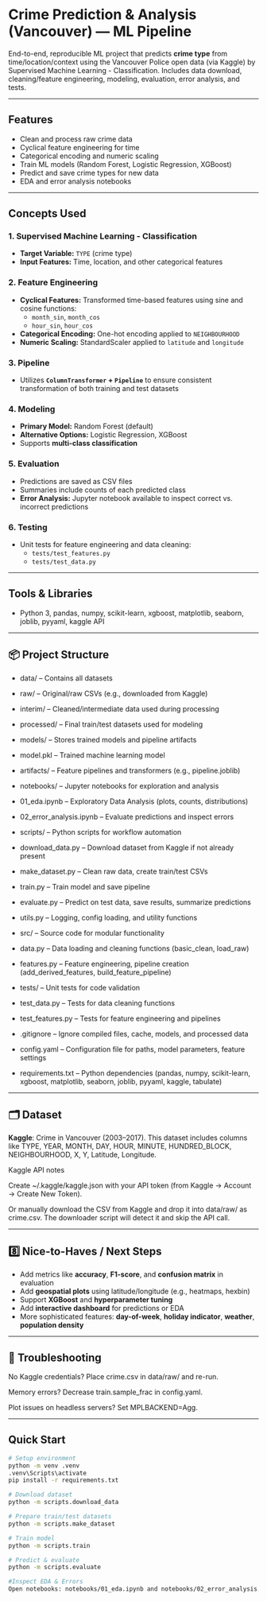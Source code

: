 # Crime Prediction & Analysis (Vancouver) — ML Pipeline

End-to-end, reproducible ML project that predicts **crime type** from time/location/context using the Vancouver Police open data (via Kaggle) by Supervised Machine Learning - Classification. 
Includes data download, cleaning/feature engineering, modeling, evaluation, error analysis, and tests.

---

## Features
- Clean and process raw crime data
- Cyclical feature engineering for time
- Categorical encoding and numeric scaling
- Train ML models (Random Forest, Logistic Regression, XGBoost)
- Predict and save crime types for new data
- EDA and error analysis notebooks

---

## Concepts Used

### 1. Supervised Machine Learning - Classification
- **Target Variable:** `TYPE` (crime type)  
- **Input Features:** Time, location, and other categorical features  

### 2. Feature Engineering
- **Cyclical Features:** Transformed time-based features using sine and cosine functions:  
  - `month_sin`, `month_cos`  
  - `hour_sin`, `hour_cos`  
- **Categorical Encoding:** One-hot encoding applied to `NEIGHBOURHOOD`  
- **Numeric Scaling:** StandardScaler applied to `latitude` and `longitude`  

### 3. Pipeline
- Utilizes **`ColumnTransformer` + `Pipeline`** to ensure consistent transformation of both training and test datasets  

### 4. Modeling
- **Primary Model:** Random Forest (default)  
- **Alternative Options:** Logistic Regression, XGBoost  
- Supports **multi-class classification**  

### 5. Evaluation
- Predictions are saved as CSV files  
- Summaries include counts of each predicted class  
- **Error Analysis:** Jupyter notebook available to inspect correct vs. incorrect predictions  

### 6. Testing
- Unit tests for feature engineering and data cleaning:  
  - `tests/test_features.py`  
  - `tests/test_data.py`

---

## Tools & Libraries
- Python 3, pandas, numpy, scikit-learn, xgboost, matplotlib, seaborn, joblib, pyyaml, kaggle API

---

## 📦 Project Structure

- data/ – Contains all datasets
- raw/ – Original/raw CSVs (e.g., downloaded from Kaggle)
- interim/ – Cleaned/intermediate data used during processing
- processed/ – Final train/test datasets used for modeling

- models/ – Stores trained models and pipeline artifacts
- model.pkl – Trained machine learning model

- artifacts/ – Feature pipelines and transformers (e.g., pipeline.joblib)

- notebooks/ – Jupyter notebooks for exploration and analysis
- 01_eda.ipynb – Exploratory Data Analysis (plots, counts, distributions)
- 02_error_analysis.ipynb – Evaluate predictions and inspect errors

- scripts/ – Python scripts for workflow automation
- download_data.py – Download dataset from Kaggle if not already present
- make_dataset.py – Clean raw data, create train/test CSVs
- train.py – Train model and save pipeline
- evaluate.py – Predict on test data, save results, summarize predictions
- utils.py – Logging, config loading, and utility functions

- src/ – Source code for modular functionality
- data.py – Data loading and cleaning functions (basic_clean, load_raw)
- features.py – Feature engineering, pipeline creation (add_derived_features, build_feature_pipeline)

- tests/ – Unit tests for code validation
- test_data.py – Tests for data cleaning functions
- test_features.py – Tests for feature engineering and pipelines

- .gitignore – Ignore compiled files, cache, models, and processed data
- config.yaml – Configuration file for paths, model parameters, feature settings
- requirements.txt – Python dependencies (pandas, numpy, scikit-learn, xgboost, matplotlib, seaborn, joblib, pyyaml, kaggle, tabulate)

---

## 🗂 Dataset

**Kaggle**: Crime in Vancouver (2003–2017). This dataset includes columns like TYPE, YEAR, MONTH, DAY, HOUR, MINUTE, HUNDRED_BLOCK, NEIGHBOURHOOD, X, Y, Latitude, Longitude. 

Kaggle API notes

Create ~/.kaggle/kaggle.json with your API token (from Kaggle → Account → Create New Token).

Or manually download the CSV from Kaggle and drop it into data/raw/ as crime.csv.
The downloader script will detect it and skip the API call.

---

## 8️⃣ Nice-to-Haves / Next Steps

- Add metrics like **accuracy**, **F1-score**, and **confusion matrix** in evaluation  
- Add **geospatial plots** using latitude/longitude (e.g., heatmaps, hexbin)  
- Support **XGBoost** and **hyperparameter tuning**  
- Add **interactive dashboard** for predictions or EDA  
- More sophisticated features: **day-of-week**, **holiday indicator**, **weather**, **population density**

---

## 🔧 Troubleshooting

No Kaggle credentials? Place crime.csv in data/raw/ and re-run.

Memory errors? Decrease train.sample_frac in config.yaml.

Plot issues on headless servers? Set MPLBACKEND=Agg.

---

## Quick Start
```bash
# Setup environment
python -m venv .venv
.venv\Scripts\activate
pip install -r requirements.txt

# Download dataset
python -m scripts.download_data

# Prepare train/test datasets
python -m scripts.make_dataset

# Train model
python -m scripts.train

# Predict & evaluate
python -m scripts.evaluate

#Inspect EDA & Errors
Open notebooks: notebooks/01_eda.ipynb and notebooks/02_error_analysis.ipynb